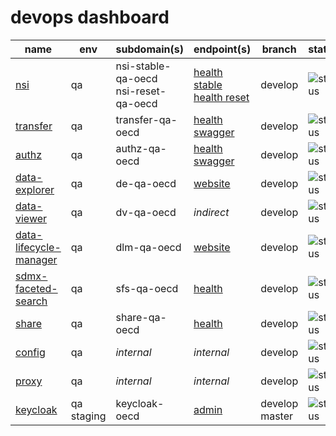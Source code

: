# devops dashboard

|name|env|subdomain(s)|endpoint(s)|branch|status|coverage|
|---|---|---|---|---|---|---|
|[nsi](https://gitlab.com/sis-cc/.stat-suite/dotstatsuite-core-sdmxri-nsi-plugin)|qa|nsi-stable-qa-oecd<br />nsi-reset-qa-oecd|[health stable](http://nsi-stable-qa-oecd.redpelicans.com/health)<br />[health reset](http://nsi-reset-qa-oecd.redpelicans.com/health)|develop|![status](https://gitlab.com/sis-cc/.stat-suite/dotstatsuite-core-sdmxri-nsi-plugin/badges/develop/build.svg?style=flat-square)|![coverage](https://gitlab.com/sis-cc/.stat-suite/dotstatsuite-core-sdmxri-nsi-plugin/badges/develop/coverage.svg?style=flat-square)|
|[transfer](https://gitlab.com/sis-cc/.stat-suite/dotstatsuite-core-transfer)|qa|transfer-qa-oecd|[health](http://transfer-qa-oecd.redpelicans.com/health)<br />[swagger](http://transfer-qa-oecd.redpelicans.com/swagger)|develop|![status](https://gitlab.com/sis-cc/.stat-suite/dotstatsuite-core-transfer/badges/develop/build.svg?style=flat-square)|![coverage](https://gitlab.com/sis-cc/.stat-suite/dotstatsuite-core-transfer/badges/develop/coverage.svg?style=flat-square)|
|[authz](https://gitlab.com/sis-cc/.stat-suite/dotstatsuite-core-auth-management)|qa|authz-qa-oecd|[health](http://authz-qa-oecd.redpelicans.com/health)<br />[swagger](http://authz-qa-oecd.redpelicans.com/swagger)|develop|![status](https://gitlab.com/sis-cc/.stat-suite/dotstatsuite-core-auth-management/badges/develop/build.svg?style=flat-square)|![coverage](https://gitlab.com/sis-cc/.stat-suite/dotstatsuite-core-auth-management/badges/develop/coverage.svg?style=flat-square)
|[data-explorer](https://gitlab.com/sis-cc/.stat-suite/dotstatsuite-data-explorer)|qa|de-qa-oecd|[website](http://de-qa-oecd.redpelicans.com)|develop|![status](https://gitlab.com/sis-cc/.stat-suite/dotstatsuite-data-explorer/badges/develop/build.svg?style=flat-square)|![coverage](https://gitlab.com/sis-cc/.stat-suite/dotstatsuite-data-explorer/badges/develop/coverage.svg?style=flat-square)
|[data-viewer](https://gitlab.com/sis-cc/.stat-suite/dotstatsuite-data-viewer)|qa|dv-qa-oecd|*indirect*|develop|![status](https://gitlab.com/sis-cc/.stat-suite/dotstatsuite-data-viewer/badges/develop/build.svg?style=flat-square)|![coverage](https://gitlab.com/sis-cc/.stat-suite/dotstatsuite-data-viewer/badges/develop/coverage.svg?style=flat-square)
|[data-lifecycle-manager](https://gitlab.com/sis-cc/.stat-suite/dotstatsuite-data-lifecycle-manager)|qa|dlm-qa-oecd|[website](http://dlm-qa-oecd.redpelicans.com)|develop|![status](https://gitlab.com/sis-cc/.stat-suite/dotstatsuite-data-lifecycle-manager/badges/develop/build.svg?style=flat-square)|![coverage](https://gitlab.com/sis-cc/.stat-suite/dotstatsuite-data-lifecycle-manager/badges/develop/coverage.svg?style=flat-square)
|[sdmx-faceted-search](https://gitlab.com/sis-cc/.stat-suite/dotstatsuite-sdmx-faceted-search)|qa|sfs-qa-oecd|[health](http://sfs-qa-oecd.redpelicans.com/healthcheck)|develop|![status](https://gitlab.com/sis-cc/.stat-suite/dotstatsuite-sdmx-faceted-search/badges/develop/build.svg?style=flat-square)|![coverage](https://gitlab.com/sis-cc/.stat-suite/dotstatsuite-sdmx-faceted-search/badges/develop/coverage.svg?style=flat-square)
|[share](https://gitlab.com/sis-cc/.stat-suite/dotstatsuite-share)|qa|share-qa-oecd|[health](http://share-qa-oecd.redpelicans.com/healthcheck)|develop|![status](https://gitlab.com/sis-cc/.stat-suite/dotstatsuite-share/badges/develop/build.svg?style=flat-square)|![coverage](https://gitlab.com/sis-cc/.stat-suite/dotstatsuite-share/badges/develop/coverage.svg?style=flat-square)
|[config](https://gitlab.com/sis-cc/.stat-suite/dotstatsuite-config)|qa|*internal*|*internal*|develop|![status](https://gitlab.com/sis-cc/.stat-suite/dotstatsuite-config/badges/develop/build.svg?style=flat-square)|![coverage](https://gitlab.com/sis-cc/.stat-suite/dotstatsuite-config/badges/develop/coverage.svg?style=flat-square)
|[proxy](https://gitlab.com/sis-cc/.stat-suite/dotstatsuite-proxy)|qa|*internal*|*internal*|develop|![status](https://gitlab.com/sis-cc/.stat-suite/dotstatsuite-proxy/badges/develop/build.svg?style=flat-square)|![coverage](https://gitlab.com/sis-cc/.stat-suite/dotstatsuite-proxy/badges/develop/coverage.svg?style=flat-square)
|[keycloak](https://gitlab.com/sis-cc/.stat-suite/keycloak)|qa<br />staging|keycloak-oecd|[admin](http://keycloak-oecd.redpelicans.com)|develop<br />master|![status](https://gitlab.com/sis-cc/.stat-suite/keycloak/badges/develop/build.svg?style=flat-square)|*no test required*
